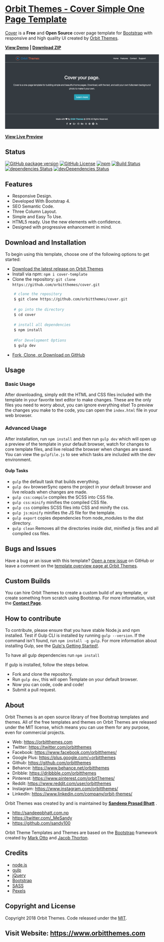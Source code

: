 # [Orbit Themes - Cover Simple One Page Template](https://orbitthemes.com/preview/cover/)

[Cover](https://orbitthemes.com/downloads/cover/) is a **Free** and **Open Source** cover page template for [Bootstrap](https://getbootstrap.com/) with responsive and high quality UI created by [Orbit Themes](https://orbitthemes.com/).


<strong><a href="https://orbitthemes.com/preview/cover/">View Demo</a> | <a href="https://github.com/orbitthemes/cover/archive/master.zip">Download ZIP</a></strong>

[![Cover Page Template Preview](https://raw.githubusercontent.com/orbitthemes/Orbit-Themes/master/assets/cover.png)](https://orbitthemes.com/preview/cover/)


**[View Live Preview](https://orbitthemes.com/preview/cover/)**

## Status
[![GitHub package version](https://img.shields.io/github/package-json/v/badges/shields.svg)](https://github.com/orbitthemes/cover)
[![GitHub License](https://img.shields.io/badge/license-MIT-blue.svg)](https://raw.githubusercontent.com/orbitthemes/cover/master/LICENSE)
[![npm](https://img.shields.io/npm/v/npm.svg)](https://www.npmjs.com/package/cover-template)
[![Build Status](https://travis-ci.org/orbitthemes/cover.svg?branch=master)](https://travis-ci.org/orbitthemes/cover)
[![dependencies Status](https://david-dm.org/orbitthemes/cover/status.svg)](https://david-dm.org/orbitthemes/cover)
[![devDependencies Status](https://david-dm.org/orbitthemes/cover/dev-status.svg)](https://david-dm.org/orbitthemes/cover?type=dev)

## Features

- Responsive Design.
- Developed With Bootstrap 4.
- SEO Semantic Code.
- Three Column Layout.
- Simple and Easy To Use.
- HTML5 ready. Use the new elements with confidence.
- Designed with progressive enhancement in mind.

## Download and Installation

To begin using this template, choose one of the following options to get started:
* [Download the latest release on Orbit Themes](https://orbitthemes.com/downloads/cover/)
* Install via npm: `npm i cover-template`
* Clone the repository: `git clone https://github.com/orbitthemes/cover.git`
```sh
    # clone the repository
    $ git clone https://github.com/orbitthemes/cover.git

    # go into the directory
    $ cd cover

    # install all dependencies
    $ npm install

    #For Development Options
    $ gulp dev
```

* [Fork, Clone, or Download on GitHub](https://github.com/orbitthemes/cover)

## Usage


### Basic Usage

After downloading, simply edit the HTML and CSS files included with the template in your favorite text editor to make changes. These are the only files you need to worry about, you can ignore everything else! To preview the changes you make to the code, you can open the `index.html` file in your web browser.

### Advanced Usage

After installation, run `npm install` and then run `gulp dev` which will open up a preview of the template in your default browser, watch for changes to core template files, and live reload the browser when changes are saved. You can view the `gulpfile.js` to see which tasks are included with the dev environment.

#### Gulp Tasks

- `gulp` the default task that builds everything.
- `gulp dev` browserSync opens the project in your default browser and live reloads when changes are made.
- `gulp css:compile` compiles the SCSS into CSS file.
- `gulp css:minify` minifies the compiled CSS file.
- `gulp css` compiles SCSS files into CSS and minify the css.
- `gulp js:minify` minifies the JS file for the template.
- `gulp export` copies dependencies from node_modules to the dist directory.
- `gulp clean` Removes all the directories inside dist, minified js files and all compiled css files.

## Bugs and Issues

Have a bug or an issue with this template? [Open a new issue](https://github.com/orbitthemes/cover/issues) on GitHub or leave a comment on the [template overview page at Orbit Themes](https://orbitthemes.com/downloads/cover/).

## Custom Builds

You can hire Orbit Themes to create a custom build of any template, or create something from scratch using Bootstrap. For more information, visit the **[Contact Page](https://orbitthemes.com/contact/)**.

<!-- ## Other Templates -->
<!-- List Other Templates Of Orbit Themes -->

<!-- ## Useful Links -->
<!-- OrbitThemes Blog Post Links Related To the Template. -->

## How to contribute

To contribute, please ensure that you have stable Node.js and npm installed.
Test if Gulp CLI is installed by running `gulp --version`. If the command isn't found, run `npm install -g gulp`. For more information about installing Gulp, see the [Gulp's Getting Started!](https://gulpjs.org/getting-started).

To have all gulp dependencies run `npm install`

If gulp is installed, follow the steps below.

* Fork and clone the repository.
* Run `gulp dev`, this will open Template on your default browser.
* Now you can code, code and code!
* Submit a pull request.

## About

Orbit Themes is an open source library of free Bootstrap templates and themes. All of the free templates and themes on Orbit Themes are released under the MIT license, which means you can use them for any purpose, even for commercial projects.

* Web: https://orbitthemes.com
* Twitter: https://twitter.com/orbitthemes
* Facebook: https://www.facebook.com/orbitthemes/
* Google Plus: https://plus.google.com/+orbitthemes
* Github: https://github.com/orbitthemes
* Behance: https://www.behance.net/orbitthemes
* Dribble: https://dribbble.com/orbitthemes
* Pinterest: https://www.pinterest.com/orbitThemes/
* Reddit: https://www.reddit.com/user/orbitthemes
* Instagram: https://www.instagram.com/orbitthemes/
* LinkedIn: https://www.linkedin.com/company/orbit-themes/

Orbit Themes was created by and is maintained by **[Sandeep Prasad Bhatt](http://sandeepbhatt.com.np/)** .

* http://sandeepbhatt.com.np
* https://twitter.com/_MeSandy
* https://github.com/sandy100

Orbit Theme Templates and Themes are based on the [Bootstrap](http://getbootstrap.com/) framework created by [Mark Otto](https://twitter.com/mdo) and [Jacob Thorton](https://twitter.com/fat).


## Credits

* [node.js](http://nodejs.org/)
* [gulp](http://gulpjs.com/)
* [jQuery](http://jquery.com/)
* [Bootstrap](http://getbootstrap.com/)
* [SASS](https://sass-lang.com/)
* [Pexels](https://www.pexels.com/)

## Copyright and License

Copyright 2018 Orbit Themes. Code released under the [MIT](https://raw.githubusercontent.com/orbitthemes/cover/master/LICENSE).

## Visit Website: https://www.orbitthemes.com
